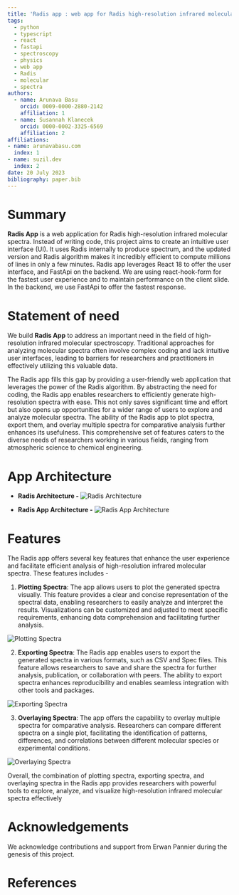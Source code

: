 ```yaml
---
title: 'Radis app : web app for Radis high-resolution infrared molecular spectra'
tags:
  - python
  - typescript
  - react
  - fastapi
  - spectroscopy
  - physics
  - web app
  - Radis
  - molecular
  - spectra
authors:
  - name: Arunava Basu
    orcid: 0009-0000-2880-2142
    affiliation: 1
  - name: Susannah Klanecek
    orcid: 0000-0002-3325-6569
    affiliation: 2
affiliations:
- name: arunavabasu.com
  index: 1
- name: suzil.dev
  index: 2
date: 20 July 2023
bibliography: paper.bib
---
```

# Summary

**Radis App** is a web application for Radis high-resolution infrared molecular spectra. Instead of writing code, this project aims to create an intuitive user interface (UI).
It uses Radis internally to produce spectrum, and the updated version and Radis algorithm makes it incredibly efficient to compute millions of lines in only a few minutes.
Radis app leverages React 18 to offer the user interface, and FastApi on the backend. We are using react-hook-form for the fastest user experience and to maintain performance on the client slide. In the backend, we use FastApi to offer the fastest response.

# Statement of need

We build  **Radis App** to address an important need in the field of high-resolution infrared molecular spectroscopy. Traditional approaches for analyzing  molecular spectra often involve complex coding and lack intuitive user interfaces, leading to barriers for researchers and practitioners in effectively utilizing this valuable data.

The Radis app fills this gap by providing a user-friendly web application that leverages the power of the Radis algorithm. By abstracting the need for coding, the Radis app enables researchers to efficiently generate high-resolution spectra with ease. This not only saves significant time and effort but also opens up opportunities for a wider range of users to explore and analyze molecular spectra.
The ability of the Radis app to plot spectra, export them, and overlay multiple spectra for comparative analysis further enhances its usefulness. This comprehensive set of features caters to the diverse needs of researchers working in various fields, ranging from atmospheric science to chemical engineering.


# App Architecture

- **Radis Architecture -**
![Radis  Architecture](./images/radis_architecture.png)

- **Radis App Architecture -**
![Radis App Architecture](./images/radisapp_architecture.png)


# Features

The Radis app offers several key features that enhance the user experience and facilitate efficient analysis of high-resolution infrared molecular spectra. These features includes -

1. **Plotting Spectra**: The app allows users to plot the generated spectra visually. This feature provides a clear and concise representation of the spectral data, enabling researchers to easily analyze and interpret the results. Visualizations can be customized and adjusted to meet specific requirements, enhancing data comprehension and facilitating further analysis.

![Plotting Spectra](./images/plotting_spectra.png)


2. **Exporting Spectra**: The Radis app enables users to export the generated spectra in various formats, such as CSV and Spec files. This feature allows researchers to save and share the spectra for further analysis, publication, or collaboration with peers. The ability to export spectra enhances reproducibility and enables seamless integration with other tools and packages.

![Exporting Spectra](./images/exporting_spectra.png)


3. **Overlaying Spectra**: The app offers the capability to overlay multiple spectra for comparative analysis. Researchers can compare different spectra on a single plot, facilitating the identification of patterns, differences, and correlations between different molecular species or experimental conditions.

![Overlaying Spectra](./images/overlaying_spectra.png)


Overall, the combination of plotting spectra, exporting spectra, and overlaying spectra in the Radis app provides researchers with powerful tools to explore, analyze, and visualize high-resolution infrared molecular spectra effectively

# Acknowledgements
We acknowledge contributions and support from Erwan Pannier during the genesis of this project.

# References